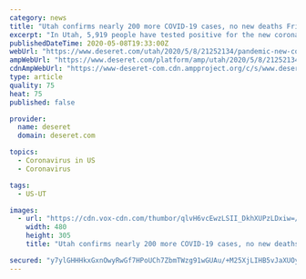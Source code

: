 ```yaml
---
category: news
title: "Utah confirms nearly 200 more COVID-19 cases, no new deaths Friday"
excerpt: "In Utah, 5,919 people have tested positive for the new coronavirus out of 138,688. The rate of positives hovers just under 4.3%, according to the Utah Department of Health. About 4.3% of the population,"
publishedDateTime: 2020-05-08T19:33:00Z
webUrl: "https://www.deseret.com/utah/2020/5/8/21252134/pandemic-new-covid19-coronavirus-no-new-deaths-utah-county-provo-mobile-testing"
ampWebUrl: "https://www.deseret.com/platform/amp/utah/2020/5/8/21252134/pandemic-new-covid19-coronavirus-no-new-deaths-utah-county-provo-mobile-testing"
cdnAmpWebUrl: "https://www-deseret-com.cdn.ampproject.org/c/s/www.deseret.com/platform/amp/utah/2020/5/8/21252134/pandemic-new-covid19-coronavirus-no-new-deaths-utah-county-provo-mobile-testing"
type: article
quality: 75
heat: 75
published: false

provider:
  name: deseret
  domain: deseret.com

topics:
  - Coronavirus in US
  - Coronavirus

tags:
  - US-UT

images:
  - url: "https://cdn.vox-cdn.com/thumbor/qlvH6vcEwzLSII_DkhXUPzLDxiw=/480x0/cdn.vox-cdn.com/uploads/chorus_asset/file/19954636/COVID_Friday_0508_ja_0195.jpg"
    width: 480
    height: 305
    title: "Utah confirms nearly 200 more COVID-19 cases, no new deaths Friday"

secured: "y7ylGHHHkxGxnOwyRwGf7HPoUCh7ZbmTWzg91wGUAu/+M25XjLIHB5vJaXUOyomsrjsVJB4JmnAPEtUArJMJb1atAdOVQIrZhvUiFHiwwClEilm0FJEqPRIAqZuCl3RhF35FXN8wgiUVhyJ4vi5QxjUrxXU+VTgixFZzftLboQzbBcCNWygUrMRj3VdWEfy21O68kJy0Rne7SVOT8k41SIWNcPYEUZB84i30Zq9D2xyg2sZ1w3k1remJVW7+v8SGElql2A2Z1YS5HBDYp9Hx22BfudP7W+ziq5q3DCuVDlIm5I+0E2B9u4r8Nrji7N4JTQP3YL00cxFaQ956IjLmeFSsG3DvtDrbNlhRecTSNSHPDdZCwY74VFaayVbDLHXGke/qtZbS6DAFLulDbb2QyuBYYvoZb6qB98ctXv0UdxX5Xkrf2XHyNIct/lGBy4ysj+U1Th1qquBPCHlTsJd7b/X1k36F3Ju2kaIpDzjr4ZM=;85yNROnMD7n7rkLmVSRoxg=="
---
```


